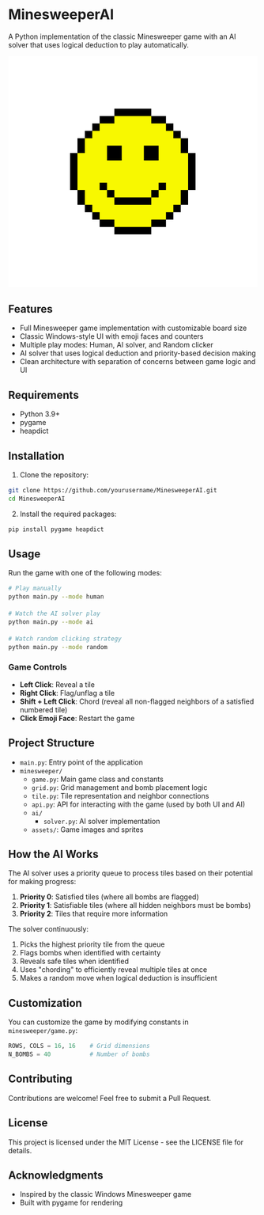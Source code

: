 # MinesweeperAI

A Python implementation of the classic Minesweeper game with an AI solver that uses logical deduction to play automatically.

![Minesweeper Game](minesweeper/assets/face_happy.png)

## Features

- Full Minesweeper game implementation with customizable board size
- Classic Windows-style UI with emoji faces and counters
- Multiple play modes: Human, AI solver, and Random clicker
- AI solver that uses logical deduction and priority-based decision making
- Clean architecture with separation of concerns between game logic and UI

## Requirements

- Python 3.9+
- pygame
- heapdict

## Installation

1. Clone the repository:
```bash
git clone https://github.com/yourusername/MinesweeperAI.git
cd MinesweeperAI
```

2. Install the required packages:
```bash
pip install pygame heapdict
```

## Usage

Run the game with one of the following modes:

```bash
# Play manually
python main.py --mode human

# Watch the AI solver play
python main.py --mode ai

# Watch random clicking strategy
python main.py --mode random
```

### Game Controls

- **Left Click**: Reveal a tile
- **Right Click**: Flag/unflag a tile
- **Shift + Left Click**: Chord (reveal all non-flagged neighbors of a satisfied numbered tile)
- **Click Emoji Face**: Restart the game

## Project Structure

- `main.py`: Entry point of the application
- `minesweeper/`
  - `game.py`: Main game class and constants
  - `grid.py`: Grid management and bomb placement logic
  - `tile.py`: Tile representation and neighbor connections
  - `api.py`: API for interacting with the game (used by both UI and AI)
  - `ai/`
    - `solver.py`: AI solver implementation
  - `assets/`: Game images and sprites

## How the AI Works

The AI solver uses a priority queue to process tiles based on their potential for making progress:

1. **Priority 0**: Satisfied tiles (where all bombs are flagged)
2. **Priority 1**: Satisfiable tiles (where all hidden neighbors must be bombs)
3. **Priority 2**: Tiles that require more information

The solver continuously:
1. Picks the highest priority tile from the queue
2. Flags bombs when identified with certainty
3. Reveals safe tiles when identified
4. Uses "chording" to efficiently reveal multiple tiles at once
5. Makes a random move when logical deduction is insufficient

## Customization

You can customize the game by modifying constants in `minesweeper/game.py`:

```python
ROWS, COLS = 16, 16    # Grid dimensions
N_BOMBS = 40           # Number of bombs
```

## Contributing

Contributions are welcome! Feel free to submit a Pull Request.

## License

This project is licensed under the MIT License - see the LICENSE file for details.

## Acknowledgments

- Inspired by the classic Windows Minesweeper game
- Built with pygame for rendering
